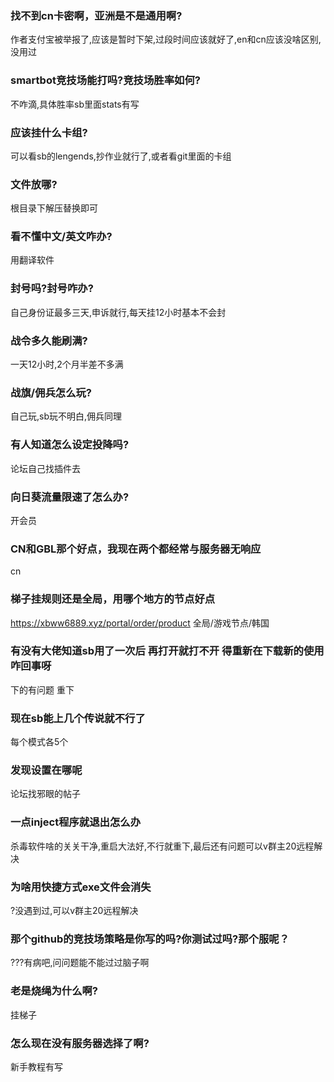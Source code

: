 ### 找不到cn卡密啊，亚洲是不是通用啊?
作者支付宝被举报了,应该是暂时下架,过段时间应该就好了,en和cn应该没啥区别,没用过
### smartbot竞技场能打吗?竞技场胜率如何?
不咋滴,具体胜率sb里面stats有写
### 应该挂什么卡组?
可以看sb的lengends,抄作业就行了,或者看git里面的卡组
### 文件放哪?
根目录下解压替换即可
### 看不懂中文/英文咋办?
用翻译软件
### 封号吗?封号咋办?
自己身份证最多三天,申诉就行,每天挂12小时基本不会封
### 战令多久能刷满?
一天12小时,2个月半差不多满
### 战旗/佣兵怎么玩?
自己玩,sb玩不明白,佣兵同理
### 有人知道怎么设定投降吗?
论坛自己找插件去
### 向日葵流量限速了怎么办?
开会员
### CN和GBL那个好点，我现在两个都经常与服务器无响应
cn
### 梯子挂规则还是全局，用哪个地方的节点好点
https://xbww6889.xyz/portal/order/product
全局/游戏节点/韩国
### 有没有大佬知道sb用了一次后 再打开就打不开 得重新在下载新的使用咋回事呀
下的有问题 重下
### 现在sb能上几个传说就不行了
每个模式各5个
### 发现设置在哪呢
论坛找邪眼的帖子
### 一点inject程序就退出怎么办
杀毒软件啥的关关干净,重启大法好,不行就重下,最后还有问题可以v群主20远程解决
### 为啥用快捷方式exe文件会消失
?没遇到过,可以v群主20远程解决
### 那个github的竞技场策略是你写的吗?你测试过吗?那个服呢？
???有病吧,问问题能不能过过脑子啊
### 老是烧绳为什么啊?
挂梯子
### 怎么现在没有服务器选择了啊?
新手教程有写